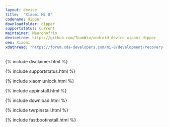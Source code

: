 ```yaml
---
layout: device
title:  "Xiaomi Mi 8"
codename: dipper
downloadfolder: dipper
supportstatus: Current
maintainer: Mauronofrio
devicetree: https://github.com/TeamWin/android_device_xiaomi_dipper
oem: Xiaomi
xdathread: "https://forum.xda-developers.com/mi-8/development/recovery-unofficial-twrp-recovery-t3893823"
---
```


{% include disclaimer.html %}

{% include supportstatus.html %}

{% include xiaomiunlock.html %}

{% include appinstall.html %}

{% include download.html %}

{% include twrpinstall.html %}

{% include fastbootinstall.html %}
